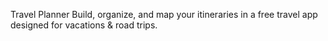 Travel Planner
Build, organize, and map your itineraries in a free travel app designed for vacations & road trips.
